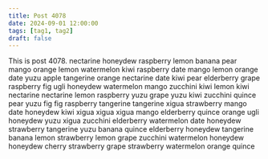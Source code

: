 ```yaml
---
title: Post 4078
date: 2024-09-01 12:00:00
tags: [tag1, tag2]
draft: false
---
```

This is post 4078.
nectarine
honeydew
raspberry
lemon
banana
pear
mango
orange
lemon
watermelon
kiwi
raspberry
date
mango
lemon
orange
date
yuzu
apple
tangerine
orange
nectarine
date
kiwi
pear
elderberry
grape
raspberry
fig
ugli
honeydew
watermelon
mango
zucchini
kiwi
lemon
kiwi
nectarine
nectarine
lemon
raspberry
yuzu
grape
yuzu
kiwi
zucchini
quince
pear
yuzu
fig
fig
raspberry
tangerine
tangerine
xigua
strawberry
mango
date
honeydew
kiwi
xigua
xigua
xigua
mango
elderberry
quince
orange
ugli
honeydew
yuzu
xigua
zucchini
elderberry
watermelon
date
honeydew
strawberry
tangerine
yuzu
banana
quince
elderberry
honeydew
tangerine
banana
lemon
strawberry
lemon
grape
zucchini
watermelon
honeydew
honeydew
cherry
strawberry
grape
strawberry
watermelon
orange
quince

